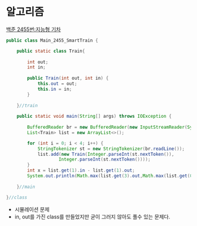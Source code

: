 # 알고리즘
[백준 2455번:지능형 기차](https://www.acmicpc.net/problem/2455)
```java
public class Main_2455_SmartTrain {

	public static class Train{
		
		int out;
		int in;
		
		public Train(int out, int in) {
			this.out = out;
			this.in = in;
		}
		
	}//train
	
	public static void main(String[] args) throws IOException {
		
		BufferedReader br = new BufferedReader(new InputStreamReader(System.in));
		List<Train> list = new ArrayList<>();

		for (int i = 0; i < 4; i++) {
			StringTokenizer st = new StringTokenizer(br.readLine());
			list.add(new Train(Integer.parseInt(st.nextToken()),
					Integer.parseInt(st.nextToken())));
		}
		int x = list.get(1).in - list.get(1).out;
		System.out.println(Math.max(list.get(3).out,Math.max(list.get(0).in, list.get(0).in+x)));
		
	}//main	

}//class

```
- 시뮬레이션 문제
- in, out를 가진 class를 만들었지만 굳이 그러지 않아도 풀수 있는 문제다.
